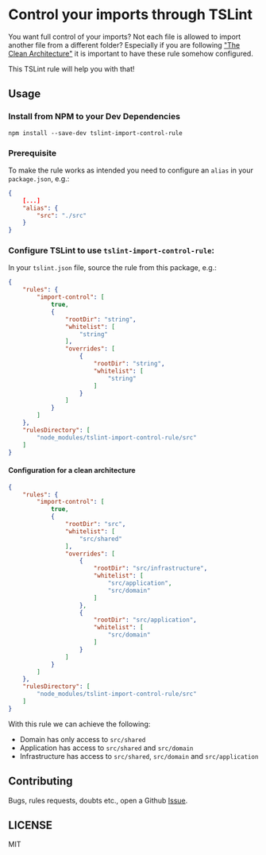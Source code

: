 # Control your imports through TSLint
You want full control of your imports?
Not each file is allowed to import another file from a different folder?
Especially if you are following ["The Clean Architecture"] it is important to have these rule somehow configured.

This TSLint rule will help you with that!

## Usage
### Install from NPM to your Dev Dependencies

```console
npm install --save-dev tslint-import-control-rule
```

### Prerequisite
To make the rule works as intended you need to configure an `alias` in your `package.json`, e.g.:

```json
{
    [...]        
    "alias": {
        "src": "./src"
    }
}
```

### Configure TSLint to use `tslint-import-control-rule`:
In your `tslint.json` file, source the rule from this package, e.g.:

```json
{
    "rules": {
        "import-control": [
            true,
            {
                "rootDir": "string",
                "whitelist": [
                    "string"
                ],
                "overrides": [
                    {
                        "rootDir": "string",
                        "whitelist": [
                            "string"
                        ]
                    }
                ]
            }
        ]
    },
    "rulesDirectory": [
        "node_modules/tslint-import-control-rule/src"
    ]
}
```

#### Configuration for a clean architecture

```json
{
    "rules": {
        "import-control": [
            true,
            {
                "rootDir": "src",
                "whitelist": [
                    "src/shared"
                ],
                "overrides": [
                    {
                        "rootDir": "src/infrastructure",
                        "whitelist": [
                            "src/application",
                            "src/domain"
                        ]
                    },
                    {
                        "rootDir": "src/application",
                        "whitelist": [
                            "src/domain"
                        ]
                    }
                ]
            }
        ]
    },
    "rulesDirectory": [
        "node_modules/tslint-import-control-rule/src"
    ]
}
```

With this rule we can achieve the following:
- Domain has only access to `src/shared`
- Application has access to `src/shared` and `src/domain`
- Infrastructure has access to `src/shared`, `src/domain` and `src/application` 

## Contributing
Bugs, rules requests, doubts etc., open a Github [Issue].

## LICENSE
MIT

["The Clean Architecture"]: https://blog.cleancoder.com/uncle-bob/2012/08/13/the-clean-architecture.html
[Issue]: https://github.com/claimsforce-gmbh/tslint-import-control-rule/issues/new
